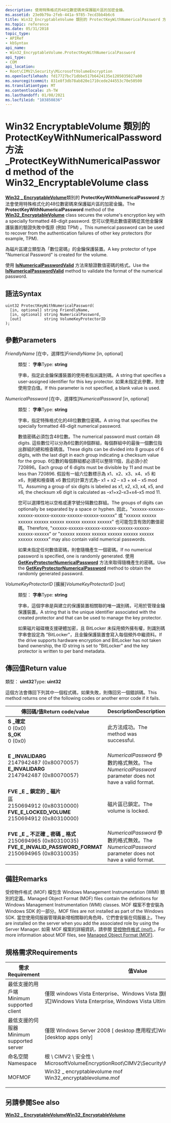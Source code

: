 ```yaml
---
description: 使用特殊格式的48位數密碼來保護磁片區的加密金鑰。
ms.assetid: 23e0b79a-2feb-441a-9785-7ecd3bb4b6c6
title: Win32_EncryptableVolume 類別的 ProtectKeyWithNumericalPassword 方法
ms.topic: reference
ms.date: 05/31/2018
topic_type:
- APIRef
- kbSyntax
api_name:
- Win32_EncryptableVolume.ProtectKeyWithNumericalPassword
api_type:
- COM
api_location:
- Root\CIMV2\Security\MicrosoftVolumeEncryption
ms.openlocfilehash: fd17727bc71dbbe517b6424135e1205035027a00
ms.sourcegitcommit: 831e8f3db78ab820e1710cede244553c70e50500
ms.translationtype: MT
ms.contentlocale: zh-TW
ms.lasthandoff: 01/08/2021
ms.locfileid: "103850836"
---
```

# <a name="protectkeywithnumericalpassword-method-of-the-win32_encryptablevolume-class"></a><span data-ttu-id="fa4dd-103">Win32 EncryptableVolume 類別的 ProtectKeyWithNumericalPassword 方法 \_</span><span class="sxs-lookup"><span data-stu-id="fa4dd-103">ProtectKeyWithNumericalPassword method of the Win32\_EncryptableVolume class</span></span>

<span data-ttu-id="fa4dd-104">[**Win32 \_ EncryptableVolume**](win32-encryptablevolume.md)類別的 **ProtectKeyWithNumericalPassword** 方法會使用特殊格式化的48位數密碼來保護磁片區的加密金鑰。</span><span class="sxs-lookup"><span data-stu-id="fa4dd-104">The **ProtectKeyWithNumericalPassword** method of the [**Win32\_EncryptableVolume**](win32-encryptablevolume.md) class secures the volume's encryption key with a specially formatted 48-digit password.</span></span> <span data-ttu-id="fa4dd-105">您可以使用此數值密碼從其他金鑰保護裝置的驗證失敗中復原 (例如 TPM) 。</span><span class="sxs-lookup"><span data-stu-id="fa4dd-105">This numerical password can be used to recover from the authentication failures of other key protectors (for example, TPM).</span></span>

<span data-ttu-id="fa4dd-106">為磁片區建立類型為「數位密碼」的金鑰保護裝置。</span><span class="sxs-lookup"><span data-stu-id="fa4dd-106">A key protector of type "Numerical Password" is created for the volume.</span></span>

<span data-ttu-id="fa4dd-107">使用 [**IsNumericalPasswordValid**](isnumericalpasswordvalid-win32-encryptablevolume.md) 方法來驗證數值密碼的格式。</span><span class="sxs-lookup"><span data-stu-id="fa4dd-107">Use the [**IsNumericalPasswordValid**](isnumericalpasswordvalid-win32-encryptablevolume.md) method to validate the format of the numerical password.</span></span>

## <a name="syntax"></a><span data-ttu-id="fa4dd-108">語法</span><span class="sxs-lookup"><span data-stu-id="fa4dd-108">Syntax</span></span>


```mof
uint32 ProtectKeyWithNumericalPassword(
  [in, optional] string FriendlyName,
  [in, optional] string NumericalPassword,
  [out]          string VolumeKeyProtectorID
);
```



## <a name="parameters"></a><span data-ttu-id="fa4dd-109">參數</span><span class="sxs-lookup"><span data-stu-id="fa4dd-109">Parameters</span></span>

<dl> <dt>

<span data-ttu-id="fa4dd-110">*FriendlyName* \[在中，選擇性\]</span><span class="sxs-lookup"><span data-stu-id="fa4dd-110">*FriendlyName* \[in, optional\]</span></span>
</dt> <dd>

<span data-ttu-id="fa4dd-111">類型： **字串**</span><span class="sxs-lookup"><span data-stu-id="fa4dd-111">Type: **string**</span></span>

<span data-ttu-id="fa4dd-112">字串，指定此金鑰保護裝置的使用者指派識別碼。</span><span class="sxs-lookup"><span data-stu-id="fa4dd-112">A string that specifies a user-assigned identifier for this key protector.</span></span> <span data-ttu-id="fa4dd-113">如果未指定此參數，則會使用空白值。</span><span class="sxs-lookup"><span data-stu-id="fa4dd-113">If this parameter is not specified, a blank value is used.</span></span>

</dd> <dt>

<span data-ttu-id="fa4dd-114">*NumericalPassword* \[在中，選擇性\]</span><span class="sxs-lookup"><span data-stu-id="fa4dd-114">*NumericalPassword* \[in, optional\]</span></span>
</dt> <dd>

<span data-ttu-id="fa4dd-115">類型： **字串**</span><span class="sxs-lookup"><span data-stu-id="fa4dd-115">Type: **string**</span></span>

<span data-ttu-id="fa4dd-116">字串，指定特殊格式化的48位數數位密碼。</span><span class="sxs-lookup"><span data-stu-id="fa4dd-116">A string that specifies the specially formatted 48-digit numerical password.</span></span>

<span data-ttu-id="fa4dd-117">數值密碼必須包含48位數。</span><span class="sxs-lookup"><span data-stu-id="fa4dd-117">The numerical password must contain 48 digits.</span></span> <span data-ttu-id="fa4dd-118">這些數位可以分為6位數的8個群組，每個群組中的最後一個數位指出群組的總和檢查碼值。</span><span class="sxs-lookup"><span data-stu-id="fa4dd-118">These digits can be divided into 8 groups of 6 digits, with the last digit in each group indicating a checksum value for the group.</span></span> <span data-ttu-id="fa4dd-119">6位數的每個群組都必須可以整除11個，且必須小於720896。</span><span class="sxs-lookup"><span data-stu-id="fa4dd-119">Each group of 6 digits must be divisible by 11 and must be less than 720896.</span></span> <span data-ttu-id="fa4dd-120">假設有一組六位數標示為 x1、x2、x3、x4、x5 和 x6，則總和檢查碼 x6 數位的計算方式為– x1 + x2 – x3 + x4 – x5 mod 11。</span><span class="sxs-lookup"><span data-stu-id="fa4dd-120">Assuming a group of six digits is labeled as x1, x2, x3, x4, x5, and x6, the checksum x6 digit is calculated as –x1+x2–x3+x4–x5 mod 11.</span></span>

<span data-ttu-id="fa4dd-121">您可以選擇性地以空格或連字號分隔數位群組。</span><span class="sxs-lookup"><span data-stu-id="fa4dd-121">The groups of digits can optionally be separated by a space or hyphen.</span></span> <span data-ttu-id="fa4dd-122">因此，"xxxxxx-xxxxxx-xxxxxx-xxxxxx-xxxxxx-xxxxxx-xxxxxx-xxxxxx" 或 "xxxxxx xxxxxx xxxxxx xxxxxx xxxxxx xxxxxx xxxxxx xxxxxx" 也可能包含有效的數值密碼。</span><span class="sxs-lookup"><span data-stu-id="fa4dd-122">Therefore, "xxxxxx-xxxxxx-xxxxxx-xxxxxx-xxxxxx-xxxxxx-xxxxxx-xxxxxx" or "xxxxxx xxxxxx xxxxxx xxxxxx xxxxxx xxxxxx xxxxxx xxxxxx" may also contain valid numerical passwords.</span></span>

<span data-ttu-id="fa4dd-123">如果未指定任何數值密碼，則會隨機產生一個密碼。</span><span class="sxs-lookup"><span data-stu-id="fa4dd-123">If no numerical password is specified, one is randomly generated.</span></span> <span data-ttu-id="fa4dd-124">使用 [**GetKeyProtectorNumericalPassword**](getkeyprotectornumericalpassword-win32-encryptablevolume.md) 方法來取得隨機產生的密碼。</span><span class="sxs-lookup"><span data-stu-id="fa4dd-124">Use the [**GetKeyProtectorNumericalPassword**](getkeyprotectornumericalpassword-win32-encryptablevolume.md) method to obtain the randomly generated password.</span></span>

</dd> <dt>

<span data-ttu-id="fa4dd-125">*VolumeKeyProtectorID* \[擴展\]</span><span class="sxs-lookup"><span data-stu-id="fa4dd-125">*VolumeKeyProtectorID* \[out\]</span></span>
</dt> <dd>

<span data-ttu-id="fa4dd-126">類型： **字串**</span><span class="sxs-lookup"><span data-stu-id="fa4dd-126">Type: **string**</span></span>

<span data-ttu-id="fa4dd-127">字串，這個字串是與建立的保護裝置相關聯的唯一識別碼，可用於管理金鑰保護裝置。</span><span class="sxs-lookup"><span data-stu-id="fa4dd-127">A string that is the unique identifier associated with the created protector and that can be used to manage the key protector.</span></span>

<span data-ttu-id="fa4dd-128">如果磁片磁碟機支援硬體加密，且 BitLocker 未採用頻外擁有權，則識別碼字串會設定為 "BitLocker"，且金鑰保護裝置會寫入每個頻外中繼資料。</span><span class="sxs-lookup"><span data-stu-id="fa4dd-128">If the drive supports hardware encryption and BitLocker has not taken band ownership, the ID string is set to "BitLocker" and the key protector is written to per band metadata.</span></span>

</dd> </dl>

## <a name="return-value"></a><span data-ttu-id="fa4dd-129">傳回值</span><span class="sxs-lookup"><span data-stu-id="fa4dd-129">Return value</span></span>

<span data-ttu-id="fa4dd-130">類型： **uint32**</span><span class="sxs-lookup"><span data-stu-id="fa4dd-130">Type: **uint32**</span></span>

<span data-ttu-id="fa4dd-131">這個方法會傳回下列其中一個程式碼，如果失敗，則傳回另一個錯誤碼。</span><span class="sxs-lookup"><span data-stu-id="fa4dd-131">This method returns one of the following codes or another error code if it fails.</span></span>



| <span data-ttu-id="fa4dd-132">傳回碼/值</span><span class="sxs-lookup"><span data-stu-id="fa4dd-132">Return code/value</span></span>                                                                                                                                                                  | <span data-ttu-id="fa4dd-133">Description</span><span class="sxs-lookup"><span data-stu-id="fa4dd-133">Description</span></span>                                                                |
|------------------------------------------------------------------------------------------------------------------------------------------------------------------------------------|----------------------------------------------------------------------------|
| <dl> <span data-ttu-id="fa4dd-134"><dt>**S \_確定**</dt> <dt>0 (0x0)</dt></span><span class="sxs-lookup"><span data-stu-id="fa4dd-134"><dt>**S\_OK**</dt> <dt>0 (0x0)</dt></span></span> </dl>                                  | <span data-ttu-id="fa4dd-135">此方法成功。</span><span class="sxs-lookup"><span data-stu-id="fa4dd-135">The method was successful.</span></span><br/>                                      |
| <dl> <span data-ttu-id="fa4dd-136"><dt>**E \_INVALIDARG**</dt> <dt>2147942487 (0x80070057)</dt></span><span class="sxs-lookup"><span data-stu-id="fa4dd-136"><dt>**E\_INVALIDARG**</dt> <dt>2147942487 (0x80070057)</dt></span></span> </dl>          | <span data-ttu-id="fa4dd-137">*NumericalPassword* 參數的格式無效。</span><span class="sxs-lookup"><span data-stu-id="fa4dd-137">The *NumericalPassword* parameter does not have a valid format.</span></span><br/> |
| <dl> <span data-ttu-id="fa4dd-138"><dt>**FVE \_E \_ 鎖定的 \_ 磁片**</dt>區 <dt>2150694912 (0x80310000)</dt></span><span class="sxs-lookup"><span data-stu-id="fa4dd-138"><dt>**FVE\_E\_LOCKED\_VOLUME**</dt> <dt>2150694912 (0x80310000)</dt></span></span> </dl> | <span data-ttu-id="fa4dd-139">磁片區已鎖定。</span><span class="sxs-lookup"><span data-stu-id="fa4dd-139">The volume is locked.</span></span><br/>                                           |
| <dl> <span data-ttu-id="fa4dd-140"><dt>**FVE \_E \_ 不正確 \_ 密碼 \_ 格式**</dt> <dt>2150694965 (0x80310035)</dt></span><span class="sxs-lookup"><span data-stu-id="fa4dd-140"><dt>**FVE\_E\_INVALID\_PASSWORD\_FORMAT**</dt> <dt>2150694965 (0x80310035)</dt></span></span> </dl> | <span data-ttu-id="fa4dd-141">*NumericalPassword* 參數的格式無效。</span><span class="sxs-lookup"><span data-stu-id="fa4dd-141">The *NumericalPassword* parameter does not have a valid format.</span></span><br/>                                                                                                                                                     |



 

## <a name="remarks"></a><span data-ttu-id="fa4dd-142">備註</span><span class="sxs-lookup"><span data-stu-id="fa4dd-142">Remarks</span></span>

<span data-ttu-id="fa4dd-143">受控物件格式 (MOF) 檔包含 Windows Management Instrumentation (WMI) 類別的定義。</span><span class="sxs-lookup"><span data-stu-id="fa4dd-143">Managed Object Format (MOF) files contain the definitions for Windows Management Instrumentation (WMI) classes.</span></span> <span data-ttu-id="fa4dd-144">MOF 檔案不會安裝為 Windows SDK 的一部分。</span><span class="sxs-lookup"><span data-stu-id="fa4dd-144">MOF files are not installed as part of the Windows SDK.</span></span> <span data-ttu-id="fa4dd-145">當您使用伺服器管理員新增相關聯的角色時，它們會安裝在伺服器上。</span><span class="sxs-lookup"><span data-stu-id="fa4dd-145">They are installed on the server when you add the associated role by using the Server Manager.</span></span> <span data-ttu-id="fa4dd-146">如需 MOF 檔案的詳細資訊，請參閱 [受控物件格式 (mof) ](../wmisdk/managed-object-format--mof-.md)。</span><span class="sxs-lookup"><span data-stu-id="fa4dd-146">For more information about MOF files, see [Managed Object Format (MOF)](../wmisdk/managed-object-format--mof-.md).</span></span>

## <a name="requirements"></a><span data-ttu-id="fa4dd-147">規格需求</span><span class="sxs-lookup"><span data-stu-id="fa4dd-147">Requirements</span></span>



| <span data-ttu-id="fa4dd-148">需求</span><span class="sxs-lookup"><span data-stu-id="fa4dd-148">Requirement</span></span> | <span data-ttu-id="fa4dd-149">值</span><span class="sxs-lookup"><span data-stu-id="fa4dd-149">Value</span></span> |
|-------------------------------------|---------------------------------------------------------------------------------------------------------|
| <span data-ttu-id="fa4dd-150">最低支援的用戶端</span><span class="sxs-lookup"><span data-stu-id="fa4dd-150">Minimum supported client</span></span><br/> | <span data-ttu-id="fa4dd-151">僅限 windows Vista Enterprise、Windows Vista 旗艦版傳統型 \[ 應用程式\]</span><span class="sxs-lookup"><span data-stu-id="fa4dd-151">Windows Vista Enterprise, Windows Vista Ultimate \[desktop apps only\]</span></span><br/>                       |
| <span data-ttu-id="fa4dd-152">最低支援的伺服器</span><span class="sxs-lookup"><span data-stu-id="fa4dd-152">Minimum supported server</span></span><br/> | <span data-ttu-id="fa4dd-153">僅限 Windows Server 2008 \[ desktop 應用程式\]</span><span class="sxs-lookup"><span data-stu-id="fa4dd-153">Windows Server 2008 \[desktop apps only\]</span></span><br/>                                                    |
| <span data-ttu-id="fa4dd-154">命名空間</span><span class="sxs-lookup"><span data-stu-id="fa4dd-154">Namespace</span></span><br/>                | <span data-ttu-id="fa4dd-155">根 \\ CIMV2 \\ 安全性 \\ MicrosoftVolumeEncryption</span><span class="sxs-lookup"><span data-stu-id="fa4dd-155">Root\\CIMV2\\Security\\MicrosoftVolumeEncryption</span></span><br/>                                             |
| <span data-ttu-id="fa4dd-156">MOF</span><span class="sxs-lookup"><span data-stu-id="fa4dd-156">MOF</span></span><br/>                      | <dl> <span data-ttu-id="fa4dd-157"><dt>Win32 \_ encryptablevolume mof</dt></span><span class="sxs-lookup"><span data-stu-id="fa4dd-157"><dt>Win32\_encryptablevolume.mof</dt></span></span> </dl> |



## <a name="see-also"></a><span data-ttu-id="fa4dd-158">另請參閱</span><span class="sxs-lookup"><span data-stu-id="fa4dd-158">See also</span></span>

<dl> <dt>

[<span data-ttu-id="fa4dd-159">**Win32 \_ EncryptableVolume**</span><span class="sxs-lookup"><span data-stu-id="fa4dd-159">**Win32\_EncryptableVolume**</span></span>](win32-encryptablevolume.md)
</dt> </dl>

 

 
